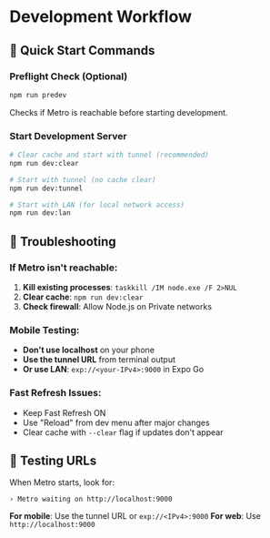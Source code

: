# Development Workflow

## 🚀 Quick Start Commands

### Preflight Check (Optional)
```bash
npm run predev
```
Checks if Metro is reachable before starting development.

### Start Development Server
```bash
# Clear cache and start with tunnel (recommended)
npm run dev:clear

# Start with tunnel (no cache clear)
npm run dev:tunnel

# Start with LAN (for local network access)
npm run dev:lan
```

## 🔧 Troubleshooting

### If Metro isn't reachable:
1. **Kill existing processes**: `taskkill /IM node.exe /F 2>NUL`
2. **Clear cache**: `npm run dev:clear`
3. **Check firewall**: Allow Node.js on Private networks

### Mobile Testing:
- **Don't use localhost** on your phone
- **Use the tunnel URL** from terminal output
- **Or use LAN**: `exp://<your-IPv4>:9000` in Expo Go

### Fast Refresh Issues:
- Keep Fast Refresh ON
- Use "Reload" from dev menu after major changes
- Clear cache with `--clear` flag if updates don't appear

## 📱 Testing URLs

When Metro starts, look for:
```
› Metro waiting on http://localhost:9000
```

**For mobile**: Use the tunnel URL or `exp://<IPv4>:9000`
**For web**: Use `http://localhost:9000`






